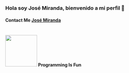 ### Hola soy José Miranda, bienvenido a mi perfil 👋

#### Contact Me [José Miranda](www.linkedin.com/in/joseAlfredoMiranda)
#
#### <img src="https://media.giphy.com/media/e5kbmb3wX3J1S/giphy.gif" width="100px"> Programming Is Fun

